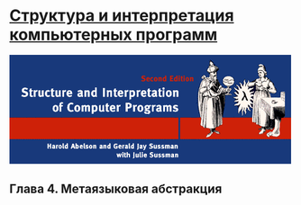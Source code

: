 # [Структура и интерпретация компьютерных программ](../../README.md#)

![Alt text](../../images/common/cover-sicp.gif "Структура и интерпретация компьютерных программ")

## Глава 4. Метаязыковая абстракция
